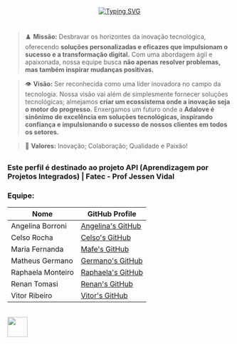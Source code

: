 <div align="center">
<a href="https://git.io/typing-svg"><img src="https://readme-typing-svg.herokuapp.com?font=Baloo+2&weight=600&size=25&duration=4990&pause=995&color=8952C3&center=true&vCenter=true&width=435&lines=Seja+bem-vindo(a)!;Somos+a+Equipe+AdaLove!;Conectando+Inova%C3%A7%C3%A3o%2C+Criando+Futuros!" alt="Typing SVG" /></a>
</div>


#
> :chess_pawn: **Missão:** Desbravar os horizontes da inovação tecnológica, oferecendo **soluções personalizadas e eficazes que impulsionam o sucesso e a transformação digital.** Com uma abordagem ágil e apaixonada, nossa equipe busca **não apenas resolver problemas, mas também inspirar mudanças positivas.**

> :eye: **Visão:** Ser reconhecida como uma líder inovadora no campo da tecnologia.
Nossa visão vai além de simplesmente fornecer soluções tecnológicas; almejamos **criar um ecossistema onde a inovação seja o motor do progresso.** Enxergamos um futuro onde a **Adalove é sinônimo de excelência em soluções tecnológicas, inspirando confiança e impulsionando o sucesso de nossos clientes em todos os setores.**

> :purple_heart: **Valores:** Inovação; Colaboração; Qualidade e Paixão!

##

### Este perfil é destinado ao projeto API (Aprendizagem por Projetos Integrados) | Fatec - Prof Jessen Vidal 


### Equipe:

| Nome | GitHub Profile |
| --- | --- |
|Angelina Borroni | [Angelina's GitHub](https://github.com/borroniff) |
| Celso Rocha |  [Celso's GitHub](https://github.com/celsick) |
| Maria Fernanda |  [Mafe's GitHub](https://github.com/Madhs31) |
| Matheus Germano | [Germano's GitHub](https://github.com/m-germano) | 
| Raphaela Monteiro | [Raphaela's GitHub](https://github.com/raphaelamonteiro) |
| Renan Tomasi |  [Renan's GitHub](https://github.com/renan21-tg) |
| Vitor Ribeiro | [Vitor's GitHub](https://github.com/ribeirovitor04) | 




<br>

<div align="left">
  <img src="https://skillicons.dev/icons?i=html,css,bootstrap,py,flask,figma,aws,mysql,java" height="45" />
</div>

##
